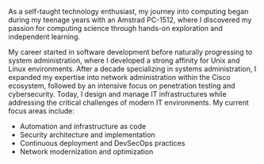 As a self-taught technology enthusiast, my journey into computing began during my teenage years with an Amstrad PC-1512, where I discovered my passion for computing science through hands-on exploration and independent learning.

My career started in software development before naturally progressing to system administration, where I developed a strong affinity for Unix and Linux environments. After a decade specializing in systems administration, I expanded my expertise into network administration within the Cisco ecosystem, followed by an intensive focus on penetration testing and cybersecurity.
Today, I design and manage IT infrastructures while addressing the critical challenges of modern IT environments. My current focus areas include:

* Automation and infrastructure as code
* Security architecture and implementation
* Continuous deployment and DevSecOps practices
* Network modernization and optimization

